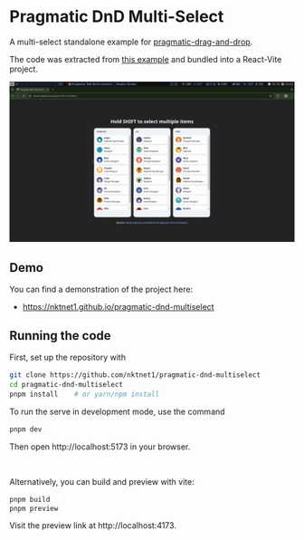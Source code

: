# Pragmatic DnD Multi-Select

A multi-select standalone example for [pragmatic-drag-and-drop](https://github.com/atlassian/pragmatic-drag-and-drop).

The code was extracted from [this example](https://github.com/atlassian/pragmatic-drag-and-drop/blob/967082b9c01ad5161ea78867417f7e697fb9ee9d/packages/documentation/examples/board-with-multi-drag.tsx) and bundled into a React-Vite project.

![Demo GIF](/docs/assets/demo.gif)

## Demo

You can find a demonstration of the project here:
- https://nktnet1.github.io/pragmatic-dnd-multiselect

## Running the code

First, set up the repository with

```sh
git clone https://github.com/nktnet1/pragmatic-dnd-multiselect
cd pragmatic-dnd-multiselect
pnpm install    # or yarn/npm install
```

To run the serve in development mode, use the command
```sh
pnpm dev
```

Then open http://localhost:5173 in your browser.

<br />

Alternatively, you can build and preview with vite:

```
pnpm build
pnpm preview
```

Visit the preview link at http://localhost:4173.